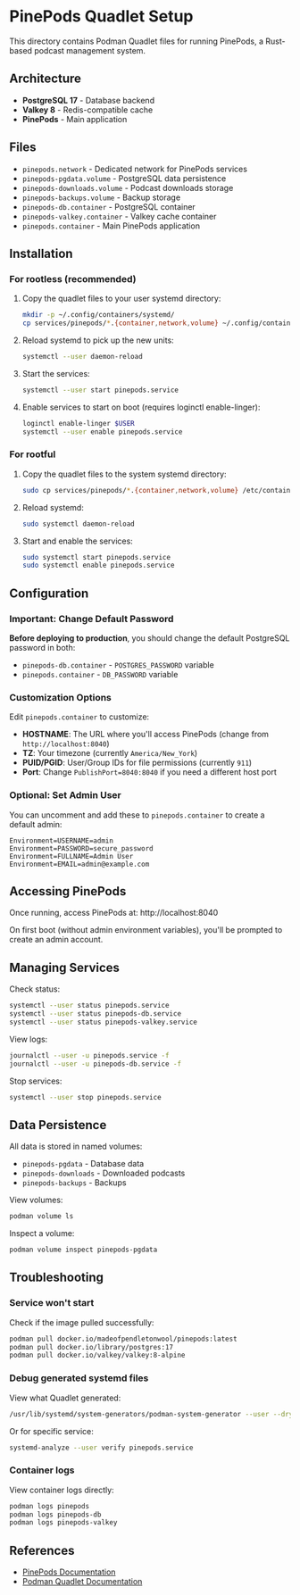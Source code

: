 # PinePods Quadlet Setup

This directory contains Podman Quadlet files for running PinePods, a Rust-based podcast management system.

## Architecture

- **PostgreSQL 17** - Database backend
- **Valkey 8** - Redis-compatible cache
- **PinePods** - Main application

## Files

- `pinepods.network` - Dedicated network for PinePods services
- `pinepods-pgdata.volume` - PostgreSQL data persistence
- `pinepods-downloads.volume` - Podcast downloads storage
- `pinepods-backups.volume` - Backup storage
- `pinepods-db.container` - PostgreSQL container
- `pinepods-valkey.container` - Valkey cache container
- `pinepods.container` - Main PinePods application

## Installation

### For rootless (recommended)

1. Copy the quadlet files to your user systemd directory:
   ```bash
   mkdir -p ~/.config/containers/systemd/
   cp services/pinepods/*.{container,network,volume} ~/.config/containers/systemd/
   ```

2. Reload systemd to pick up the new units:
   ```bash
   systemctl --user daemon-reload
   ```

3. Start the services:
   ```bash
   systemctl --user start pinepods.service
   ```

4. Enable services to start on boot (requires loginctl enable-linger):
   ```bash
   loginctl enable-linger $USER
   systemctl --user enable pinepods.service
   ```

### For rootful

1. Copy the quadlet files to the system systemd directory:
   ```bash
   sudo cp services/pinepods/*.{container,network,volume} /etc/containers/systemd/
   ```

2. Reload systemd:
   ```bash
   sudo systemctl daemon-reload
   ```

3. Start and enable the services:
   ```bash
   sudo systemctl start pinepods.service
   sudo systemctl enable pinepods.service
   ```

## Configuration

### Important: Change Default Password

**Before deploying to production**, you should change the default PostgreSQL password in both:
- `pinepods-db.container` - `POSTGRES_PASSWORD` variable
- `pinepods.container` - `DB_PASSWORD` variable

### Customization Options

Edit `pinepods.container` to customize:

- **HOSTNAME**: The URL where you'll access PinePods (change from `http://localhost:8040`)
- **TZ**: Your timezone (currently `America/New_York`)
- **PUID/PGID**: User/Group IDs for file permissions (currently `911`)
- **Port**: Change `PublishPort=8040:8040` if you need a different host port

### Optional: Set Admin User

You can uncomment and add these to `pinepods.container` to create a default admin:
```
Environment=USERNAME=admin
Environment=PASSWORD=secure_password
Environment=FULLNAME=Admin User
Environment=EMAIL=admin@example.com
```

## Accessing PinePods

Once running, access PinePods at: http://localhost:8040

On first boot (without admin environment variables), you'll be prompted to create an admin account.

## Managing Services

Check status:
```bash
systemctl --user status pinepods.service
systemctl --user status pinepods-db.service
systemctl --user status pinepods-valkey.service
```

View logs:
```bash
journalctl --user -u pinepods.service -f
journalctl --user -u pinepods-db.service -f
```

Stop services:
```bash
systemctl --user stop pinepods.service
```

## Data Persistence

All data is stored in named volumes:
- `pinepods-pgdata` - Database data
- `pinepods-downloads` - Downloaded podcasts
- `pinepods-backups` - Backups

View volumes:
```bash
podman volume ls
```

Inspect a volume:
```bash
podman volume inspect pinepods-pgdata
```

## Troubleshooting

### Service won't start

Check if the image pulled successfully:
```bash
podman pull docker.io/madeofpendletonwool/pinepods:latest
podman pull docker.io/library/postgres:17
podman pull docker.io/valkey/valkey:8-alpine
```

### Debug generated systemd files

View what Quadlet generated:
```bash
/usr/lib/systemd/system-generators/podman-system-generator --user --dryrun
```

Or for specific service:
```bash
systemd-analyze --user verify pinepods.service
```

### Container logs

View container logs directly:
```bash
podman logs pinepods
podman logs pinepods-db
podman logs pinepods-valkey
```

## References

- [PinePods Documentation](https://www.pinepods.online/docs/intro)
- [Podman Quadlet Documentation](../../docs/quadlet.md)

